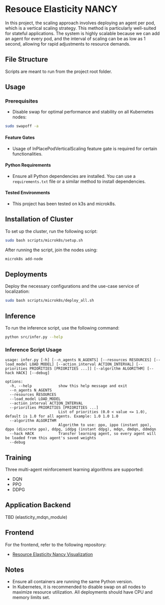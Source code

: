 # Resouce Elasticity NANCY

In this project, the scaling approach involves deploying an agent per pod, which is a vertical scaling strategy. This method is particularly well-suited for stateful applications. The system is highly scalable because we can add an agent for every pod, and the interval of scaling can be as low as 1 second, allowing for rapid adjustments to resource demands.

## File Structure

Scripts are meant to run from the project root folder.

## Usage

### Prerequisites

- Disable swap for optimal performance and stability on all Kubernetes nodes:
```bash
sudo swapoff -a
```

#### Feature Gates

- Usage of InPlacePodVerticalScaling feature gate is required for certain functionalities.

#### Python Requirements

- Ensure all Python dependencies are installed. You can use a `requirements.txt` file or a similar method to install dependencies.

#### Tested Environments

- This project has been tested on k3s and microk8s.

## Installation of Cluster

To set up the cluster, run the following script:

```bash
sudo bash scripts/microk8s/setup.sh
```

After running the script, join the nodes using:

```bash
microk8s add-node
```

## Deployments

Deploy the necessary configurations and the use-case service of localization:

```bash
sudo bash scripts/microk8s/deploy_all.sh
```

## Inference

To run the inference script, use the following command:

```bash
python src/infer.py --help
```

### Inference Script Usage

```plaintext
usage: infer.py [-h] [--n_agents N_AGENTS] [--resources RESOURCES] [--load_model LOAD_MODEL] [--action_interval ACTION_INTERVAL] [--priorities PRIORITIES [PRIORITIES ...]] [--algorithm ALGORITHM] [--hack HACK] [--debug]

options:
  -h, --help            show this help message and exit
  --n_agents N_AGENTS
  --resources RESOURCES
  --load_model LOAD_MODEL
  --action_interval ACTION_INTERVAL
  --priorities PRIORITIES [PRIORITIES ...]
                        List of priorities (0.0 < value <= 1.0), default is 1.0 for all agents. Example: 1.0 1.0 1.0
  --algorithm ALGORITHM
                        Algorithm to use: ppo, ippo (instant ppo), dppo (discrete ppo), ddpg, iddpg (instant ddpg), mdqn, dmdqn, ddmdqn
  --hack HACK           Transfer learning agent, so every agent will be loaded from this agent's saved weights
  --debug
```

## Training

Three multi-agent reinforcement learning algorithms are supported:
- DQN
- PPO
- DDPG

## Application Backend

TBD (elasticity_mdqn_module)

## Frontend

For the frontend, refer to the following repository:
- [Resource Elasticity Nancy Visualization](https://github.com/wrathchild14/resource-elastisity-nancy-visualization/)

## Notes

- Ensure all containers are running the same Python version.
- In Kubernetes, it is recommended to disable swap on all nodes to maximize resource utilization. All deployments should have CPU and memory limits set.